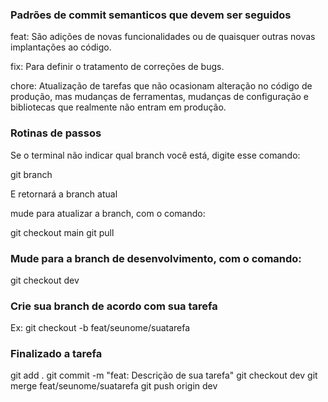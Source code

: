 ### Padrões de commit semanticos que devem ser seguidos

feat: São adições de novas funcionalidades ou de quaisquer outras novas implantações ao código.

fix: Para definir o tratamento de correções de bugs.

chore: Atualização de tarefas que não ocasionam alteração no código de produção, mas mudanças de ferramentas, mudanças de configuração e bibliotecas que realmente não entram em produção.

### Rotinas de passos

Se o terminal não indicar qual branch você está, digite esse comando:

git branch

E retornará a branch atual

mude para atualizar a branch, com o comando:

git checkout main
git pull

### Mude para a branch de desenvolvimento, com o comando:

git checkout dev

### Crie sua branch de acordo com sua tarefa

Ex: git checkout -b feat/seunome/suatarefa

### Finalizado a tarefa

git add .
git commit -m "feat: Descrição de sua tarefa"
git checkout dev
git merge feat/seunome/suatarefa
git push origin dev
